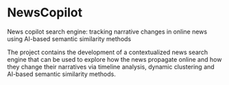 # NewsCopilot
News copilot search engine: tracking narrative changes in online news using AI-based semantic similarity methods

The project contains the development of a contextualized news search engine that can be used to explore how the news propagate online and how they change their narratives via timeline analysis, dynamic clustering and AI-based semantic similarity methods.
